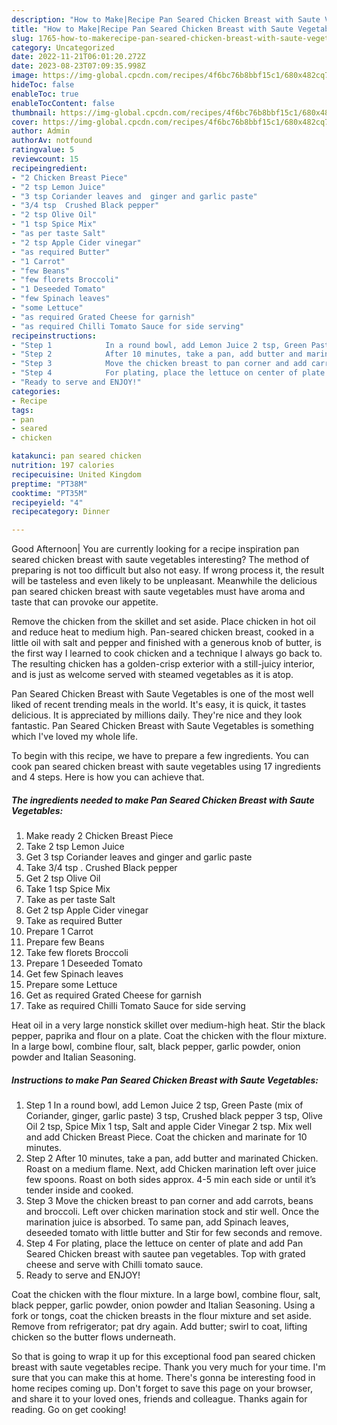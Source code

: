 ```yaml
---
description: "How to Make|Recipe Pan Seared Chicken Breast with Saute Vegetables {That is Delicious"
title: "How to Make|Recipe Pan Seared Chicken Breast with Saute Vegetables {That is Delicious"
slug: 1765-how-to-makerecipe-pan-seared-chicken-breast-with-saute-vegetables-that-is-delicious
category: Uncategorized
date: 2022-11-21T06:01:20.272Z
date: 2023-08-23T07:09:35.998Z
image: https://img-global.cpcdn.com/recipes/4f6bc76b8bbf15c1/680x482cq70/pan-seared-chicken-breast-with-saute-vegetables-recipe-main-photo.jpg
hideToc: false
enableToc: true
enableTocContent: false
thumbnail: https://img-global.cpcdn.com/recipes/4f6bc76b8bbf15c1/680x482cq70/pan-seared-chicken-breast-with-saute-vegetables-recipe-main-photo.jpg
cover: https://img-global.cpcdn.com/recipes/4f6bc76b8bbf15c1/680x482cq70/pan-seared-chicken-breast-with-saute-vegetables-recipe-main-photo.jpg
author: Admin
authorAv: notfound
ratingvalue: 5
reviewcount: 15
recipeingredient:
- "2 Chicken Breast Piece"
- "2 tsp Lemon Juice"
- "3 tsp Coriander leaves and  ginger and garlic paste"
- "3/4 tsp  Crushed Black pepper"
- "2 tsp Olive Oil"
- "1 tsp Spice Mix"
- "as per taste Salt"
- "2 tsp Apple Cider vinegar"
- "as required Butter"
- "1 Carrot"
- "few Beans"
- "few florets Broccoli"
- "1 Deseeded Tomato"
- "few Spinach leaves"
- "some Lettuce"
- "as required Grated Cheese for garnish"
- "as required Chilli Tomato Sauce for side serving"
recipeinstructions:
- "Step 1            In a round bowl, add Lemon Juice 2 tsp, Green Paste (mix of Coriander, ginger, garlic paste) 3 tsp, Crushed black pepper 3 tsp, Olive Oil 2 tsp, Spice Mix 1 tsp, Salt and apple Cider Vinegar 2 tsp. Mix well and add Chicken Breast Piece. Coat the chicken and marinate for 10 minutes."
- "Step 2            After 10 minutes, take a pan, add butter and marinated Chicken. Roast on a medium flame. Next, add Chicken marination left over juice few spoons. Roast on both sides approx. 4-5 min each side or until it’s tender inside and cooked."
- "Step 3            Move the chicken breast to pan corner and add carrots, beans and broccoli. Left over chicken marination stock and stir well. Once the marination juice is absorbed. To same pan, add Spinach leaves, deseeded tomato with little butter and Stir for few seconds and remove."
- "Step 4            For plating, place the lettuce on center of plate and add Pan Seared Chicken breast with sautee pan vegetables. Top with grated cheese and serve with Chilli tomato sauce."
- "Ready to serve and ENJOY!"
categories:
- Recipe
tags:
- pan
- seared
- chicken

katakunci: pan seared chicken 
nutrition: 197 calories
recipecuisine: United Kingdom
preptime: "PT38M"
cooktime: "PT35M"
recipeyield: "4"
recipecategory: Dinner

---
```



Good Afternoon| You are currently looking for a recipe inspiration pan seared chicken breast with saute vegetables interesting? The method of preparing is not too difficult but also not easy. If wrong process it, the result will be tasteless and even likely to be unpleasant. Meanwhile the delicious pan seared chicken breast with saute vegetables must have aroma and taste that can provoke our appetite.





Remove the chicken from the skillet and set aside. Place chicken in hot oil and reduce heat to medium high. Pan-seared chicken breast, cooked in a little oil with salt and pepper and finished with a generous knob of butter, is the first way I learned to cook chicken and a technique I always go back to. The resulting chicken has a golden-crisp exterior with a still-juicy interior, and is just as welcome served with steamed vegetables as it is atop.

Pan Seared Chicken Breast with Saute Vegetables is one of the most well liked of recent trending meals in the world. It's easy, it is quick, it tastes delicious. It is appreciated by millions daily. They're nice and they look fantastic. Pan Seared Chicken Breast with Saute Vegetables is something which I've loved my whole life.


To begin with this recipe, we have to prepare a few ingredients. You can cook pan seared chicken breast with saute vegetables using 17 ingredients and 4 steps. Here is how you can achieve that.

<!--inarticleads1-->

##### The ingredients needed to make Pan Seared Chicken Breast with Saute Vegetables:

1. Make ready 2 Chicken Breast Piece
1. Take 2 tsp Lemon Juice
1. Get 3 tsp Coriander leaves and  ginger and garlic paste
1. Take 3/4 tsp . Crushed Black pepper
1. Get 2 tsp Olive Oil
1. Take 1 tsp Spice Mix
1. Take as per taste Salt
1. Get 2 tsp Apple Cider vinegar
1. Take as required Butter
1. Prepare 1 Carrot
1. Prepare few Beans
1. Take few florets Broccoli
1. Prepare 1 Deseeded Tomato
1. Get few Spinach leaves
1. Prepare some Lettuce
1. Get as required Grated Cheese for garnish
1. Take as required Chilli Tomato Sauce for side serving


Heat oil in a very large nonstick skillet over medium-high heat. Stir the black pepper, paprika and flour on a plate. Coat the chicken with the flour mixture. In a large bowl, combine flour, salt, black pepper, garlic powder, onion powder and Italian Seasoning. 

<!--inarticleads2-->

##### Instructions to make Pan Seared Chicken Breast with Saute Vegetables:

1. Step 1            In a round bowl, add Lemon Juice 2 tsp, Green Paste (mix of Coriander, ginger, garlic paste) 3 tsp, Crushed black pepper 3 tsp, Olive Oil 2 tsp, Spice Mix 1 tsp, Salt and apple Cider Vinegar 2 tsp. Mix well and add Chicken Breast Piece. Coat the chicken and marinate for 10 minutes.
1. Step 2            After 10 minutes, take a pan, add butter and marinated Chicken. Roast on a medium flame. Next, add Chicken marination left over juice few spoons. Roast on both sides approx. 4-5 min each side or until it’s tender inside and cooked.
1. Step 3            Move the chicken breast to pan corner and add carrots, beans and broccoli. Left over chicken marination stock and stir well. Once the marination juice is absorbed. To same pan, add Spinach leaves, deseeded tomato with little butter and Stir for few seconds and remove.
1. Step 4            For plating, place the lettuce on center of plate and add Pan Seared Chicken breast with sautee pan vegetables. Top with grated cheese and serve with Chilli tomato sauce.
1. Ready to serve and ENJOY!

Coat the chicken with the flour mixture. In a large bowl, combine flour, salt, black pepper, garlic powder, onion powder and Italian Seasoning. Using a fork or tongs, coat the chicken breasts in the flour mixture and set aside. Remove from refrigerator; pat dry again. Add butter; swirl to coat, lifting chicken so the butter flows underneath. 

So that is going to wrap it up for this exceptional food pan seared chicken breast with saute vegetables recipe. Thank you very much for your time. I'm sure that you can make this at home. There's gonna be interesting food in home recipes coming up. Don't forget to save this page on your browser, and share it to your loved ones, friends and colleague. Thanks again for reading. Go on get cooking!
